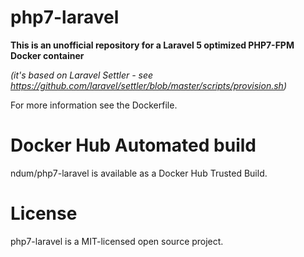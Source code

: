 # php7-laravel

**This is an unofficial repository for a Laravel 5 optimized PHP7-FPM Docker container** 

*(it's based on Laravel Settler - see https://github.com/laravel/settler/blob/master/scripts/provision.sh)*

For more information see the Dockerfile.

# Docker Hub Automated build

ndum/php7-laravel is available as a Docker Hub Trusted Build.

# License
php7-laravel is a MIT-licensed open source project.
